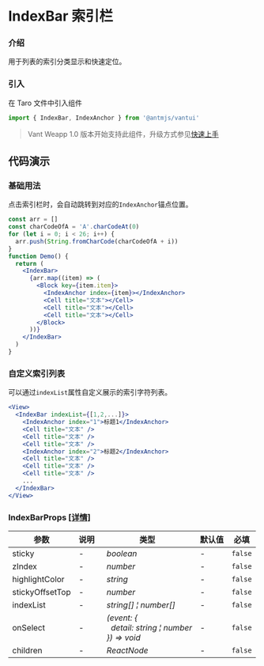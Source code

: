 # IndexBar 索引栏

### 介绍

用于列表的索引分类显示和快速定位。

### 引入

在 Taro 文件中引入组件

```js
import { IndexBar, IndexAnchor } from '@antmjs/vantui'
```

> Vant Weapp 1.0 版本开始支持此组件，升级方式参见[快速上手](#/quickstart)

## 代码演示

### 基础用法

点击索引栏时，会自动跳转到对应的`IndexAnchor`锚点位置。

```jsx
const arr = []
const charCodeOfA = 'A'.charCodeAt(0)
for (let i = 0; i < 26; i++) {
  arr.push(String.fromCharCode(charCodeOfA + i))
}
function Demo() {
  return (
    <IndexBar>
      {arr.map((item) => (
        <Block key={item.item}>
          <IndexAnchor index={item}></IndexAnchor>
          <Cell title="文本"></Cell>
          <Cell title="文本"></Cell>
          <Cell title="文本"></Cell>
        </Block>
      ))}
    </IndexBar>
  )
}
```

### 自定义索引列表

可以通过`indexList`属性自定义展示的索引字符列表。

```jsx
<View>
  <IndexBar indexList={[1,2,...]}>
    <IndexAnchor index="1">标题1</IndexAnchor>
    <Cell title="文本" />
    <Cell title="文本" />
    <Cell title="文本" />
    <IndexAnchor index="2">标题2</IndexAnchor>
    <Cell title="文本" />
    <Cell title="文本" />
    <Cell title="文本" />
    ...
  </IndexBar>
</View>
```
### IndexBarProps [[详情]](https://github.com/AntmJS/vantui/tree/main/packages/vantui/types/index-bar.d.ts)   

| 参数 | 说明 | 类型 | 默认值 | 必填 |
| --- | --- | --- | --- | --- |
| sticky | - | _&nbsp;&nbsp;boolean<br/>_ | - | `false` |
| zIndex | - | _&nbsp;&nbsp;number<br/>_ | - | `false` |
| highlightColor | - | _&nbsp;&nbsp;string<br/>_ | - | `false` |
| stickyOffsetTop | - | _&nbsp;&nbsp;number<br/>_ | - | `false` |
| indexList | - | _&nbsp;&nbsp;string[]&nbsp;&brvbar;&nbsp;number[]<br/>_ | - | `false` |
| onSelect | - | _&nbsp;&nbsp;(event:&nbsp;{<br/>&nbsp;&nbsp;&nbsp;&nbsp;detail:&nbsp;string&nbsp;&brvbar;&nbsp;number<br/>&nbsp;&nbsp;})&nbsp;=>&nbsp;void<br/>_ | - | `false` |
| children | - | _&nbsp;&nbsp;ReactNode<br/>_ | - | `false` |

